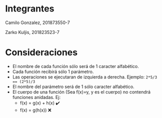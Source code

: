# Integrantes
Camilo Gonzalez, 201873550-7

Zarko Kuljis, 201823523-7
# Consideraciones
* El nombre de cada función sólo será de 1 caracter alfabético.
* Cada función recibirá sólo 1 parámetro.
* Las operaciones se ejecutaran de izquierda a derecha. Ejemplo: `2*5/3 == (2*5)/3`
* El nombre del parámetro será de 1 sólo caracter alfabético.
* El cuerpo de una función (Sea f(x)=y, y es el cuerpo) no contendrá funciones anidadas. Ej:
    * f(x) = g(x) + h(x) :heavy_check_mark:
    * f(x) = g(h(x)) :x: